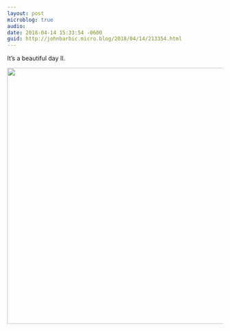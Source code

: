 ```yaml
---
layout: post
microblog: true
audio: 
date: 2018-04-14 15:33:54 -0600
guid: http://johnbarbic.micro.blog/2018/04/14/213354.html
---
```

It’s a beautiful day II.

<img src="http://www.barbic.com/uploads/2018/1e25ea7c27.jpg" width="600" height="599" />
